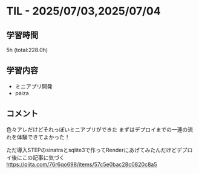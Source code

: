 # TIL - 2025/07/03,2025/07/04

## 学習時間
5h (total:228.0h)

## 学習内容
- ミニアプリ開発
- paiza

## コメント
色々アレだけどそれっぽいミニアプリができた 
まずはデプロイまでの一連の流れを体験できてよかった！

ただ導入STEPのsinatraとsqlite3で作ってRenderにあげてみたんだけどデプロイ後にこの記事に気づく
https://qiita.com/76r6qo698/items/57c5e0bac28c0820c8a5
